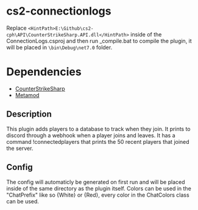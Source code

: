 # cs2-connectionlogs
 Replace `<HintPath>E:\Github\cs2-cph\API\CounterStrikeSharp.API.dll</HintPath>` inside of the ConnectionLogs.csproj and then run _compile.bat to compile the plugin, it will be placed in `\bin\Debug\net7.0` folder.

# Dependencies
- [CounterStrikeSharp](https://docs.cssharp.dev/)
- [Metamod](https://www.sourcemm.net/downloads.php/?branch=master)

## Description
This plugin adds players to a database to track when they join.
It prints to discord through a webhook when a player joins and leaves.
It has a command !connectedplayers that prints the 50 recent players that joined the server.

## Config
The config will automaticly be generated on first run and will be placed inside of the same directory as the plugin itself.
Colors can be used in the "ChatPrefix" like so {White} or {Red}, every color in the ChatColors class can be used.


